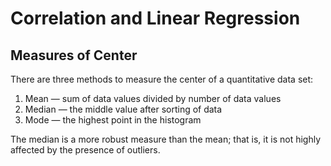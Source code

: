 # Correlation and Linear Regression

## Measures of Center

There are three methods to measure the center of a quantitative data set:

1. Mean — sum of data values divided by number of data values
2. Median — the middle value after sorting of data
3. Mode — the highest point in the histogram

The median is a more robust measure than the mean; that is, it is not highly affected by the presence of outliers.